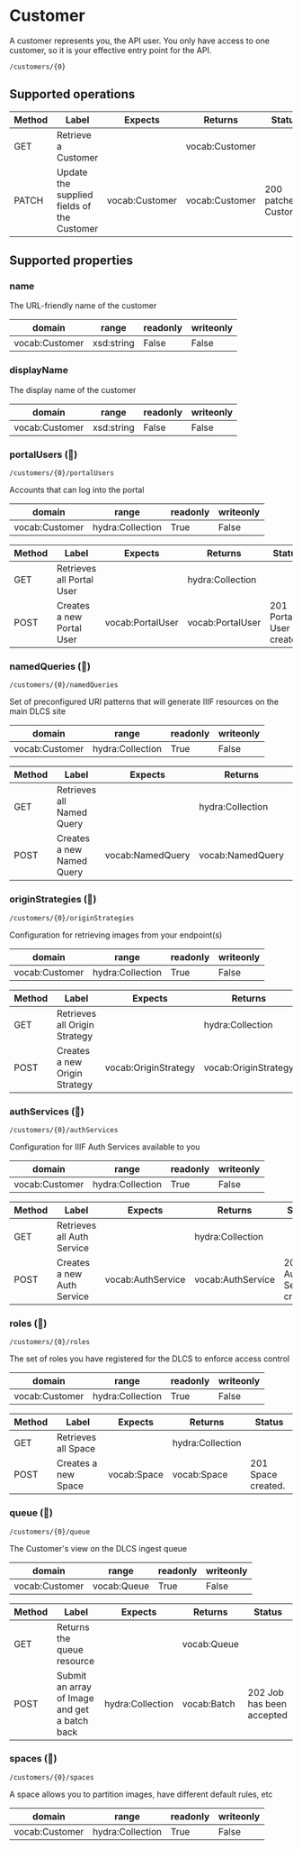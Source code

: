 
# Customer

A customer represents you, the API user. You only have access to one customer, so it is your effective entry point for the API. 


```
/customers/{0}
```


## Supported operations


|Method|Label|Expects|Returns|Status|
|--|--|--|--|--|
|GET|Retrieve a Customer| |vocab:Customer| |
|PATCH|Update the supplied fields of the Customer|vocab:Customer|vocab:Customer|200 patched Customer|


## Supported properties


### name

The URL-friendly name of the customer


|domain|range|readonly|writeonly|
|--|--|--|--|
|vocab:Customer|xsd:string|False|False|


### displayName

The display name of the customer


|domain|range|readonly|writeonly|
|--|--|--|--|
|vocab:Customer|xsd:string|False|False|


### portalUsers (🔗)


```
/customers/{0}/portalUsers
```

Accounts that can log into the portal


|domain|range|readonly|writeonly|
|--|--|--|--|
|vocab:Customer|hydra:Collection|True|False|


|Method|Label|Expects|Returns|Status|
|--|--|--|--|--|
|GET|Retrieves all Portal User| |hydra:Collection| |
|POST|Creates a new Portal User|vocab:PortalUser|vocab:PortalUser|201 Portal User created.|


### namedQueries (🔗)


```
/customers/{0}/namedQueries
```

Set of preconfigured URI patterns that will generate IIIF resources on the main DLCS site


|domain|range|readonly|writeonly|
|--|--|--|--|
|vocab:Customer|hydra:Collection|True|False|


|Method|Label|Expects|Returns|Status|
|--|--|--|--|--|
|GET|Retrieves all Named Query| |hydra:Collection| |
|POST|Creates a new Named Query|vocab:NamedQuery|vocab:NamedQuery|201 Named Query created.|


### originStrategies (🔗)


```
/customers/{0}/originStrategies
```

Configuration for retrieving images from your endpoint(s)


|domain|range|readonly|writeonly|
|--|--|--|--|
|vocab:Customer|hydra:Collection|True|False|


|Method|Label|Expects|Returns|Status|
|--|--|--|--|--|
|GET|Retrieves all Origin Strategy| |hydra:Collection| |
|POST|Creates a new Origin Strategy|vocab:OriginStrategy|vocab:OriginStrategy|201 Origin Strategy created.|


### authServices (🔗)


```
/customers/{0}/authServices
```

Configuration for IIIF Auth Services available to you


|domain|range|readonly|writeonly|
|--|--|--|--|
|vocab:Customer|hydra:Collection|True|False|


|Method|Label|Expects|Returns|Status|
|--|--|--|--|--|
|GET|Retrieves all Auth Service| |hydra:Collection| |
|POST|Creates a new Auth Service|vocab:AuthService|vocab:AuthService|201 Auth Service created.|


### roles (🔗)


```
/customers/{0}/roles
```

The set of roles you have registered for the DLCS to enforce access control


|domain|range|readonly|writeonly|
|--|--|--|--|
|vocab:Customer|hydra:Collection|True|False|


|Method|Label|Expects|Returns|Status|
|--|--|--|--|--|
|GET|Retrieves all Space| |hydra:Collection| |
|POST|Creates a new Space|vocab:Space|vocab:Space|201 Space created.|


### queue (🔗)


```
/customers/{0}/queue
```

The Customer's view on the DLCS ingest queue


|domain|range|readonly|writeonly|
|--|--|--|--|
|vocab:Customer|vocab:Queue|True|False|


|Method|Label|Expects|Returns|Status|
|--|--|--|--|--|
|GET|Returns the queue resource| |vocab:Queue| |
|POST|Submit an array of Image and get a batch back|hydra:Collection|vocab:Batch|202 Job has been accepted|


### spaces (🔗)


```
/customers/{0}/spaces
```

A space allows you to partition images, have different default rules, etc


|domain|range|readonly|writeonly|
|--|--|--|--|
|vocab:Customer|hydra:Collection|True|False|

